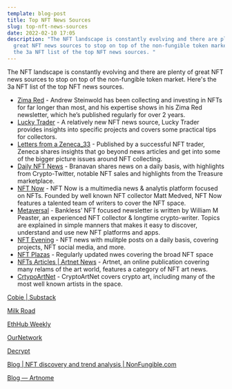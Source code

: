 ```yaml
---
template: blog-post
title: Top NFT News Sources
slug: top-nft-news-sources
date: 2022-02-10 17:05
description: "The NFT landscape is constantly evolving and there are plenty of
  great NFT news sources to stop on top of the non-fungible token market. Here's
  the 3a NFT list of the top NFT news sources. "
---
```

The NFT landscape is constantly evolving and there are plenty of great NFT news sources to stop on top of the non-fungible token market. Here's the 3a NFT list of the top NFT news sources. 

[](https://andrewsteinwold.substack.com/)

* [Zima Red](https://andrewsteinwold.substack.com/) - Andrew Steinwold has been collecting and investing in NFTs for far longer than most, and his expertise shows in his Zima Red newsletter, which he’s published regularly for over 2 years. 
* [Lucky Trader](https://luckytrader.com/) - A relatively new NFT news source, Lucky Trader provides insights into specific projects and covers some practical tips for collectors.
* [Letters from a Zeneca_33](https://zeneca33.substack.com/) - Published by a successful NFT trader, Zeneca shares insights that go beyond news articles and get into some of the bigger picture issues around NFT collecting.
* [Daily NFT News](https://branavan.substack.com/) - Branavan shares news on a daily basis, with highlights from Crypto-Twitter, notable NFT sales and highlights from the Treasure marketplace.  
* [NFT Now](https://nftnow.com) - NFT Now is a multimedia news & analytis platform focused on NFTs. Founded by well known NFT collector Matt Medved, NFT Now features a talented team of writers to cover the NFT space. 
* [Metaversal](https://metaversal.banklesshq.com/) - Bankless’ NFT focused newsletter is written by William M Peaster, an experienced NFT collector & longtime crypto-writer. Topics are explained in simple manners that makes it easy to discover, understand and use new NFT platforms and apps. 
* [NFT Evening](https://nftevening.com/) - NFT news with mulitple posts on a daily basis, covering projects, NFT social media, and more. 
* [NFT Plazas](https://nftplazas.com) - Regularly updated nwes covering the broad NFT space
* [NFTs Articles | Artnet News](https://news.artnet.com/market/nfts) - Artnet, an online publication covering many relams of the art world, features a category of NFT art news. 
* [CrtypoArtNet](https://www.cryptoartnet.com/cryptoart-news/) - CryptoArtNet covers crypto art, including many of the most well known artists in the space. 



[Cobie | Substack](https://cobie.substack.com/) 

[Milk Road](https://www.milkroad.com/)  

[EthHub Weekly](https://ethhub.substack.com/)

[OurNetwork](https://ournetwork.substack.com/)  

[Decrypt](https://decrypt.co) 





[Blog | NFT discovery and trend analysis | NonFungible.com](https://nonfungible.com/blog) 

[Blog — Artnome](https://www.artnome.com/news)